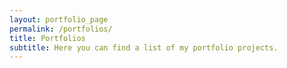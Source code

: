 ```yaml
---
layout: portfolio_page
permalink: /portfolios/
title: Portfolios
subtitle: Here you can find a list of my portfolio projects.
---
```


